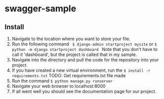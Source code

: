 # swagger-sample

## Install

1. Navigate to the location where you want to store your file.
2. Run the following command ``` $ django-admin startproject mysite``` or ```$ python -m django startproject dashboard ``` Note that you don't have to call it 'dashboard', but the project is called that in my sample.
3. Navigate into the directory and pull the code for the repository into your project.
4. If you have created a new virtual environment, run the ```$ install -r requirements.txt``` TODO: Get requirements.txt file made
5. Run the command ```$ python manage.py runserver```
6. Navigate your web browser to localhost:8000
7. If all went well you should see the documentation page for our project.
